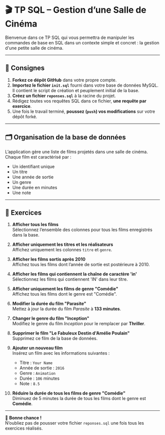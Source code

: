 # 🎬 TP SQL – Gestion d’une Salle de Cinéma

Bienvenue dans ce TP SQL qui vous permettra de manipuler les commandes de base en SQL dans un contexte simple et concret : la gestion d'une petite salle de cinéma.

---

## 🚀 Consignes

1. **Forkez ce dépôt GitHub** dans votre propre compte.
2. **Importez le fichier `init.sql`** fourni dans votre base de données MySQL.  
   Il contient le script de création et peuplement initial de la base.
3. **Créez un fichier `reponses.sql`** à la racine du projet.
4. Rédigez toutes vos requêtes SQL dans ce fichier, **une requête par exercice**.
5. Une fois le travail terminé, **poussez (`push`) vos modifications** sur votre dépôt forké.

---

## 🗂️ Organisation de la base de données

L’application gère une liste de films projetés dans une salle de cinéma.  
Chaque film est caractérisé par :
- Un identifiant unique
- Un titre
- Une année de sortie
- Un genre
- Une durée en minutes
- Une note

---

## 🧠 Exercices

1. **Afficher tous les films**  
   Sélectionnez l’ensemble des colonnes pour tous les films enregistrés dans la base.

2. **Afficher uniquement les titres et les réalisateurs**  
   Affichez uniquement les colonnes `titre` et `genre`.

3. **Afficher les films sortis après 2010**  
   Affichez tous les films dont l’année de sortie est postérieure à 2010.

4. **Afficher les films qui contiennent la chaîne de caractère 'in'**  
   Sélectionnez les films qui contiennent 'IN' dans leur titre.

5. **Afficher uniquement les films de genre "Comédie"**  
   Affichez tous les films dont le genre est "Comédie".

6. **Modifier la durée du film "Parasite"**  
   Mettez à jour la durée du film *Parasite* à **133 minutes**.

7. **Changer le genre du film "Inception"**  
   Modifiez le genre du film *Inception* pour le remplacer par **Thriller**.

8. **Supprimer le film "Le Fabuleux Destin d'Amélie Poulain"**  
   Supprimez ce film de la base de données.

9. **Ajouter un nouveau film**  
   Insérez un film avec les informations suivantes :  
   - Titre : `Your Name`  
   - Année de sortie : `2016`  
   - Genre : `Animation`  
   - Durée : `106` minutes
   - Note : `8.5`

10. **Réduire la durée de tous les films de genre "Comédie"**  
    Diminuez de 5 minutes la durée de tous les films dont le genre est **Comédie**.

---


🎯 **Bonne chance !**  
N’oubliez pas de pousser votre fichier `reponses.sql` une fois tous les exercices réalisés.

